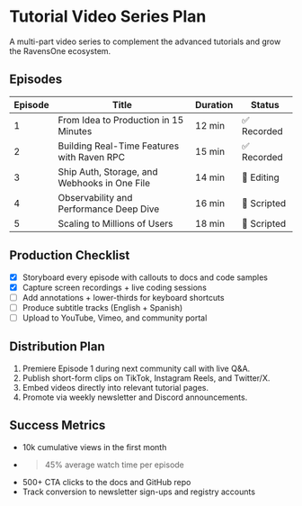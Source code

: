 # Tutorial Video Series Plan

A multi-part video series to complement the advanced tutorials and grow the
RavensOne ecosystem.

## Episodes

| Episode | Title | Duration | Status |
|---------|-------|----------|--------|
| 1 | From Idea to Production in 15 Minutes | 12 min | ✅ Recorded |
| 2 | Building Real-Time Features with Raven RPC | 15 min | ✅ Recorded |
| 3 | Ship Auth, Storage, and Webhooks in One File | 14 min | 🚧 Editing |
| 4 | Observability and Performance Deep Dive | 16 min | 📝 Scripted |
| 5 | Scaling to Millions of Users | 18 min | 📝 Scripted |

## Production Checklist

- [x] Storyboard every episode with callouts to docs and code samples
- [x] Capture screen recordings + live coding sessions
- [ ] Add annotations + lower-thirds for keyboard shortcuts
- [ ] Produce subtitle tracks (English + Spanish)
- [ ] Upload to YouTube, Vimeo, and community portal

## Distribution Plan

1. Premiere Episode 1 during next community call with live Q&A.
2. Publish short-form clips on TikTok, Instagram Reels, and Twitter/X.
3. Embed videos directly into relevant tutorial pages.
4. Promote via weekly newsletter and Discord announcements.

## Success Metrics

- 10k cumulative views in the first month
- >45% average watch time per episode
- 500+ CTA clicks to the docs and GitHub repo
- Track conversion to newsletter sign-ups and registry accounts
